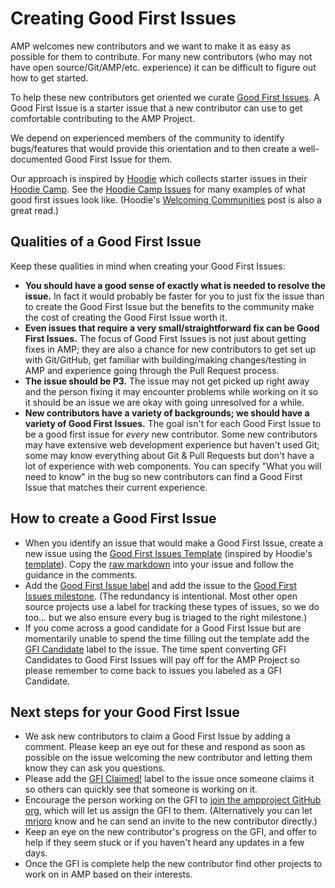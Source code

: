 # Creating Good First Issues

AMP welcomes new contributors and we want to make it as easy as possible for them to contribute. For many new contributors (who may not have open source/Git/AMP/etc. experience) it can be difficult to figure out how to get started.

To help these new contributors get oriented we curate [Good First Issues](https://github.com/ampproject/amphtml/labels/good%20first%20issue). A Good First Issue is a starter issue that a new contributor can use to get comfortable contributing to the AMP Project.

We depend on experienced members of the community to identify bugs/features that would provide this orientation and to then create a well-documented Good First Issue for them.

Our approach is inspired by [Hoodie](http://hood.ie/) which collects starter issues in their [Hoodie Camp](https://github.com/hoodiehq/camp). See the [Hoodie Camp Issues](https://github.com/hoodiehq/camp/issues) for many examples of what good first issues look like. (Hoodie's [Welcoming Communities](http://hood.ie/blog/welcoming-communities.html) post is also a great read.)

## Qualities of a Good First Issue

Keep these qualities in mind when creating your Good First Issues:

-   **You should have a good sense of exactly what is needed to resolve the issue.** In fact it would probably be faster for you to just fix the issue than to create the Good First Issue but the benefits to the community make the cost of creating the Good First Issue worth it.
-   **Even issues that require a very small/straightforward fix can be Good First Issues.** The focus of Good First Issues is not just about getting fixes in AMP; they are also a chance for new contributors to get set up with Git/GitHub, get familiar with building/making changes/testing in AMP and experience going through the Pull Request process.
-   **The issue should be P3.** The issue may not get picked up right away and the person fixing it may encounter problems while working on it so it should be an issue we are okay with going unresolved for a while.
-   **New contributors have a variety of backgrounds; we should have a variety of Good First Issues.** The goal isn't for each Good First Issue to be a good first issue for _every_ new contributor. Some new contributors may have extensive web development experience but haven't used Git; some may know everything about Git & Pull Requests but don't have a lot of experience with web components. You can specify "What you will need to know" in the bug so new contributors can find a Good First Issue that matches their current experience.

## How to create a Good First Issue

-   When you identify an issue that would make a Good First Issue, create a new issue using the [Good First Issues Template](good-first-issues-template.md) (inspired by Hoodie's [template](https://github.com/hoodiehq/camp/blob/gh-pages/.github/ISSUE_TEMPLATE.md)). Copy the [raw markdown](https://raw.githubusercontent.com/ampproject/amphtml/main/contributing/good-first-issues-template.md) into your issue and follow the guidance in the comments.
-   Add the [Good First Issue label](https://github.com/ampproject/amphtml/labels/good%20first%20issue) and add the issue to the [Good First Issues milestone](https://github.com/ampproject/amphtml/milestone/25). (The redundancy is intentional. Most other open source projects use a label for tracking these types of issues, so we do too... but we also ensure every bug is triaged to the right milestone.)
-   If you come across a good candidate for a Good First Issue but are momentarily unable to spend the time filling out the template add the [GFI Candidate](https://github.com/ampproject/amphtml/labels/GFI%20Candidate) label to the issue. The time spent converting GFI Candidates to Good First Issues will pay off for the AMP Project so please remember to come back to issues you labeled as a GFI Candidate.

## Next steps for your Good First Issue

-   We ask new contributors to claim a Good First Issue by adding a comment. Please keep an eye out for these and respond as soon as possible on the issue welcoming the new contributor and letting them know they can ask you questions.
-   Please add the [GFI Claimed!](https://github.com/ampproject/amphtml/labels/GFI%20Claimed!) label to the issue once someone claims it so others can quickly see that someone is working on it.
-   Encourage the person working on the GFI to [join the ampproject GitHub org](https://goo.gl/forms/T65peVtfQfEoDWeD3), which will let us assign the GFI to them. (Alternatively you can let [mrjoro](https://amphtml.slack.com/team/mrjoro/) know and he can send an invite to the new contributor directly.)
-   Keep an eye on the new contributor's progress on the GFI, and offer to help if they seem stuck or if you haven't heard any updates in a few days.
-   Once the GFI is complete help the new contributor find other projects to work on in AMP based on their interests.
